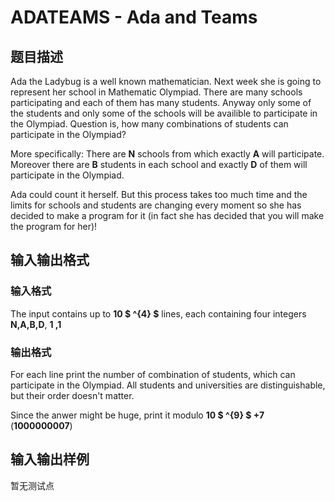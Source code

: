 # ADATEAMS - Ada and Teams

## 题目描述

Ada the Ladybug is a well known mathematician. Next week she is going to represent her school in Mathematic Olympiad. There are many schools participating and each of them has many students. Anyway only some of the students and only some of the schools will be availible to participate in the Olympiad. Question is, how many combinations of students can participate in the Olympiad?

More specifically: There are **N** schools from which exactly **A** will participate. Moreover there are **B** students in each school and exactly **D** of them will participate in the Olympiad.

Ada could count it herself. But this process takes too much time and the limits for schools and students are changing every moment so she has decided to make a program for it (in fact she has decided that you will make the program for her)!

## 输入输出格式

### 输入格式

The input contains up to **10 $ ^{4} $** lines, each containing four integers **N,A,B,D**, **1 ,**1****

### 输出格式

For each line print the number of combination of students, which can participate in the Olympiad. All students and universities are distinguishable, but their order doesn't matter.

Since the anwer might be huge, print it modulo **10 $ ^{9} $ +7** (**1000000007**)

## 输入输出样例

暂无测试点

